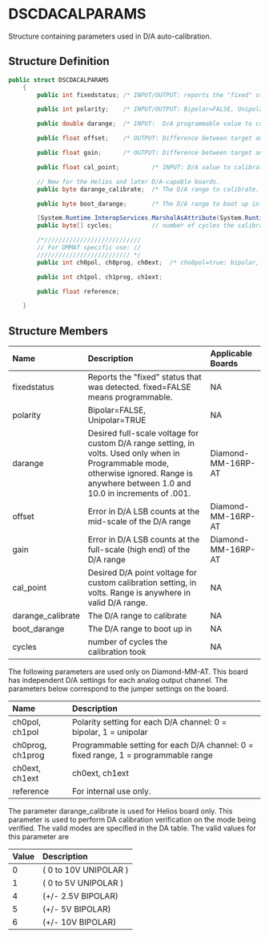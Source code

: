 # DSCDACALPARAMS

Structure containing parameters used in D/A auto-calibration.

## Structure Definition

```csharp
public struct DSCDACALPARAMS
    {
        public int fixedstatus; /* INPUT/OUTPUT: reports the "fixed" status that was detected.  fixed=FALSE means programmable. */

        public int polarity;    /* INPUT/OUTPUT: Bipolar=FALSE, Unipolar=TRUE */

        public double darange;  /* INPUT:  D/A programmable value to calibrate */

        public float offset;    /* OUTPUT: Difference between target and measured vals. */

        public float gain;      /* OUTPUT: Difference between target and measured vals. */

        public float cal_point;         /* INPUT: D/A value to calibrate */

        // New for the Helios and later D/A-capable boards.
        public byte darange_calibrate;  /* The D/A range to calibrate. */

        public byte boot_darange;       /* The D/A range to boot up in. */

        [System.Runtime.InteropServices.MarshalAsAttribute(System.Runtime.InteropServices.UnmanagedType.ByValArray, SizeConst = 8, ArraySubType = System.Runtime.InteropServices.UnmanagedType.Struct)]
        public byte[] cycles;           // number of cycles the calibration took

        /*///////////////////////////
        // For DMMAT specific use: //
        ////////////////////////// */
        public int ch0pol, ch0prog, ch0ext;  /* cho0pol=true: bipolar, ch0prog=true: programmable, ch0ext=true: external; */

        public int ch1pol, ch1prog, ch1ext;

        public float reference;

    }

```

## Structure Members

| Name | Description | Applicable Boards |
| :--- | :--- | :--- |
| fixedstatus | Reports the "fixed" status that was detected. fixed=FALSE means programmable. | NA |
| polarity | Bipolar=FALSE, Unipolar=TRUE  | NA |
| darange | Desired full-scale voltage for custom D/A range setting, in volts. Used only when in Programmable mode, otherwise ignored. Range is anywhere between 1.0 and 10.0 in increments of .001. | Diamond-MM-16RP-AT |
| offset | Error in D/A LSB counts at the mid-scale of the D/A range | Diamond-MM-16RP-AT |
| gain | Error in D/A LSB counts at the full-scale \(high end\) of the D/A range | Diamond-MM-16RP-AT |
| cal\_point | Desired D/A point voltage for custom calibration setting, in volts. Range is anywhere in valid D/A range. | NA |
| darange\_calibrate | The D/A range to calibrate | NA |
| boot\_darange | The D/A range to boot up in | NA |
| cycles | number of cycles the calibration took | NA |

The following parameters are used only on Diamond-MM-AT. This board has independent D/A settings for each analog output channel. The parameters below correspond to the jumper settings on the board.

| Name | Description |
| :--- | :--- |
| ch0pol, ch1pol | Polarity setting for each D/A channel: 0 = bipolar, 1 = unipolar |
| ch0prog, ch1prog | Programmable setting for each D/A channel: 0 = fixed range, 1 = programmable range |
| ch0ext, ch1ext | ch0ext, ch1ext |
| reference | For internal use only. |

The parameter darange\_calibrate is used for Helios board only. This parameter is used to perform DA calibration verification on the mode being verified. The valid modes are specified in the DA table. The valid values for this parameter are

| Value | Description |
| :--- | :--- |
| 0 | \( 0 to 10V UNIPOLAR \) |
| 1 | \( 0 to 5V UNIPOLAR \) |
| 4 | \(+/- 2.5V BIPOLAR\) |
| 5 | \(+/- 5V BIPOLAR\) |
| 6 | \(+/- 10V BIPOLAR\) |

